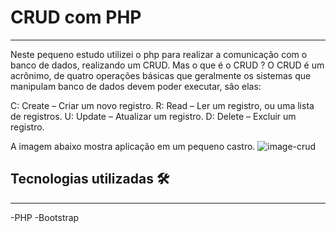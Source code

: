 # CRUD com PHP
-----------
Neste pequeno estudo utilizei o php para realizar a comunicação com o banco de dados, realizando um CRUD. 
Mas o que é o CRUD ? O CRUD é um acrônimo, de quatro operações básicas que geralmente os sistemas que manipulam banco de dados devem poder executar, são elas:

C: Create – Criar um novo registro.
R: Read – Ler um registro, ou uma lista de registros.
U: Update – Atualizar um registro.
D: Delete – Excluir um registro.

A imagem abaixo mostra aplicação em um pequeno castro.
![image-crud](https://user-images.githubusercontent.com/102975725/180587921-fa3aaad3-d02c-4f76-bfc2-c4805e2ff90f.jpeg)

## Tecnologias utilizadas  🛠
----
-PHP
-Bootstrap
